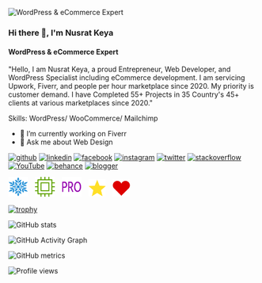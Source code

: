 ![WordPress & eCommerce Expert](https://pbs.twimg.com/profile_banners/1591471717666332678/1679476104/600x200)

### Hi there 👋, I'm Nusrat Keya
#### WordPress & eCommerce Expert

"Hello, I am Nusrat Keya, a proud Entrepreneur, Web Developer, and WordPress Specialist including eCommerce development. I am servicing Upwork, Fiverr, and people per hour marketplace since 2020. My priority is customer demand. I have Completed 55+ Projects in 35 Country's 45+ clients at various marketplaces since 2020."

Skills: WordPress/ WooCommerce/ Mailchimp

- 🔭 I’m currently working on Fiverr 
- 💬 Ask me about Web Design  


[<img src='https://cdn.jsdelivr.net/npm/simple-icons@3.0.1/icons/github.svg' alt='github' height='40'>](https://github.com/nusratkeya)  [<img src='https://cdn.jsdelivr.net/npm/simple-icons@3.0.1/icons/linkedin.svg' alt='linkedin' height='40'>](https://www.linkedin.com/in/https://www.linkedin.com/in/nusratkeya9531//)  [<img src='https://cdn.jsdelivr.net/npm/simple-icons@3.0.1/icons/facebook.svg' alt='facebook' height='40'>](https://www.facebook.com/https://www.facebook.com/webnusratkeya/)  [<img src='https://cdn.jsdelivr.net/npm/simple-icons@3.0.1/icons/instagram.svg' alt='instagram' height='40'>](https://www.instagram.com/https://www.instagram.com/nusratkeya31//)  [<img src='https://cdn.jsdelivr.net/npm/simple-icons@3.0.1/icons/twitter.svg' alt='twitter' height='40'>](https://twitter.com/https://twitter.com/Nusratkeya31)  [<img src='https://cdn.jsdelivr.net/npm/simple-icons@3.0.1/icons/stackoverflow.svg' alt='stackoverflow' height='40'>](https://stackoverflow.com/users/https://stackoverflow.com/users/20500361/nusrat-keya)  [<img src='https://cdn.jsdelivr.net/npm/simple-icons@3.0.1/icons/youtube.svg' alt='YouTube' height='40'>](https://www.youtube.com/channel/https://www.youtube.com/channel/UC4YJnKAPIQ7v1DEQ-G4Al4w)   [<img src='https://cdn.jsdelivr.net/npm/simple-icons@3.0.1/icons/behance.svg' alt='behance' height='40'>](https://www.behance.net/nusratkeya31)  [<img src='https://cdn.jsdelivr.net/npm/simple-icons@3.0.1/icons/blogger.svg' alt='blogger' height='40'>](https://www.blogger.com/blog/posts/2480213634494511036)  

<a href='https://archiveprogram.github.com/'><img src='https://raw.githubusercontent.com/acervenky/animated-github-badges/master/assets/acbadge.gif' width='40' height='40'></a> <a href='https://docs.github.com/en/developers'><img src='https://raw.githubusercontent.com/acervenky/animated-github-badges/master/assets/devbadge.gif' width='40' height='40'></a> <a href='https://github.com/pricing'><img src='https://raw.githubusercontent.com/acervenky/animated-github-badges/master/assets/pro.gif' width='40' height='40'></a> <a href='https://stars.github.com/'><img src='https://raw.githubusercontent.com/acervenky/animated-github-badges/master/assets/starbadge.gif' width='35' height='35'></a> <a href='https://docs.github.com/en/github/supporting-the-open-source-community-with-github-sponsors'><img src='https://raw.githubusercontent.com/acervenky/animated-github-badges/master/assets/sponsorbadge.gif' width='35' height='35'></a> 

[![trophy](https://github-profile-trophy.vercel.app/?username=nusratkeya)](https://github.com/ryo-ma/github-profile-trophy)

![GitHub stats](https://github-readme-stats.vercel.app/api?username=nusratkeya&show_icons=true)  

![GitHub Activity Graph](https://activity-graph.herokuapp.com/graph?username=nusratkeya)  

![GitHub metrics](https://metrics.lecoq.io/nusratkeya)  

![Profile views](https://gpvc.arturio.dev/nusratkeya)  
